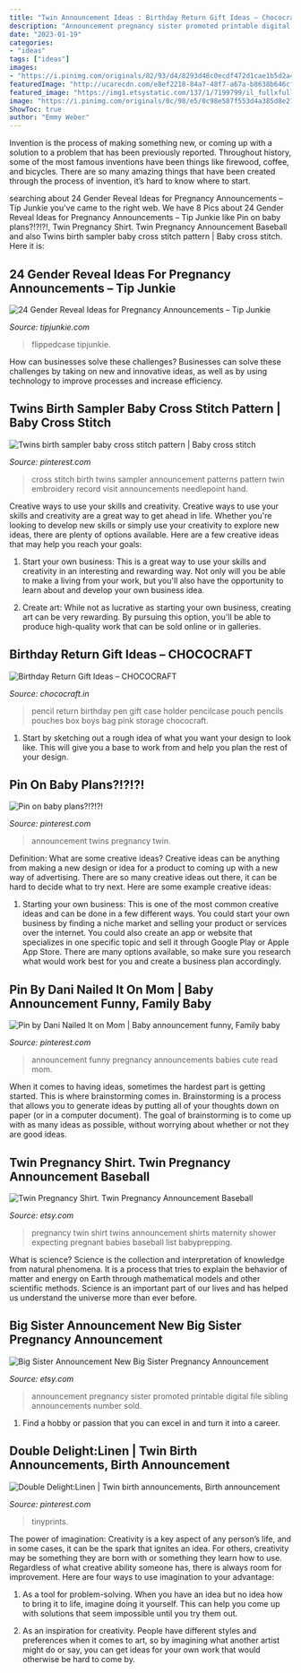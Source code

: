 ```yaml
---
title: "Twin Announcement Ideas : Birthday Return Gift Ideas – Chococraft"
description: "Announcement pregnancy sister promoted printable digital file sibling announcements number sold"
date: "2023-01-19"
categories:
- "ideas"
tags: ["ideas"]
images:
- "https://i.pinimg.com/originals/82/93/d4/8293d48c0ecdf472d1cae1b5d2a4844d.jpg"
featuredImage: "http://ucarecdn.com/e8ef2218-84a7-48f7-a67a-b8638b646cf4/-/stretch/off/-/resize/3000x/-/quality/best/"
featured_image: "https://img1.etsystatic.com/137/1/7199799/il_fullxfull.928804553_oete.jpg"
image: "https://i.pinimg.com/originals/0c/98/e5/0c98e587f553d4a385d8e214ed5bf2d4.png"
ShowToc: true
author: "Emmy Weber"
---
```



Invention is the process of making something new, or coming up with a solution to a problem that has been previously reported. Throughout history, some of the most famous inventions have been things like firewood, coffee, and bicycles. There are so many amazing things that have been created through the process of invention, it’s hard to know where to start.

	

		
searching about 24 Gender Reveal Ideas for Pregnancy Announcements – Tip Junkie you've came to the right web. We have 8 Pics about 24 Gender Reveal Ideas for Pregnancy Announcements – Tip Junkie like Pin on baby plans?!?!?!, Twin Pregnancy Shirt. Twin Pregnancy Announcement Baseball and also Twins birth sampler baby cross stitch pattern | Baby cross stitch. Here it is:
		
    
## 24 Gender Reveal Ideas For Pregnancy Announcements – Tip Junkie

<img loading=lazy src="https://tipjunkie.com/wp-content/uploads/2016/10/Gender-Reveal-Ideas-featured.jpg" onerror="this.onerror=null;this.src='https://tse3.mm.bing.net/th?id=OIP.qamiPEh_9Z9nI6QMw1l-yAHaHa&amp;pid=15.1';" alt="24 Gender Reveal Ideas for Pregnancy Announcements – Tip Junkie">

_Source: tipjunkie.com_

>flippedcase tipjunkie. 

	

How can businesses solve these challenges?
Businesses can solve these challenges by taking on new and innovative ideas, as well as by using technology to improve processes and increase efficiency.

    
## Twins Birth Sampler Baby Cross Stitch Pattern | Baby Cross Stitch

<img loading=lazy src="https://i.pinimg.com/originals/f7/aa/e6/f7aae6eb8eb9853ae020c54e815a236b.jpg" onerror="this.onerror=null;this.src='https://tse2.mm.bing.net/th?id=OIP.QAkl6-wEH6SoQeUsyK1mPQHaHa&amp;pid=15.1';" alt="Twins birth sampler baby cross stitch pattern | Baby cross stitch">

_Source: pinterest.com_

>cross stitch birth twins sampler announcement patterns pattern twin embroidery record visit announcements needlepoint hand. 

	

Creative ways to use your skills and creativity.
Creative ways to use your skills and creativity are a great way to get ahead in life. Whether you're looking to develop new skills or simply use your creativity to explore new ideas, there are plenty of options available. Here are a few creative ideas that may help you reach your goals:
1. Start your own business: This is a great way to use your skills and creativity in an interesting and rewarding way. Not only will you be able to make a living from your work, but you'll also have the opportunity to learn about and develop your own business idea.

2. Create art: While not as lucrative as starting your own business, creating art can be very rewarding. By pursuing this option, you'll be able to produce high-quality work that can be sold online or in galleries.


    
## Birthday Return Gift Ideas – CHOCOCRAFT

<img loading=lazy src="http://ucarecdn.com/e8ef2218-84a7-48f7-a67a-b8638b646cf4/-/stretch/off/-/resize/3000x/-/quality/best/" onerror="this.onerror=null;this.src='https://tse1.mm.bing.net/th?id=OIP.G4S0qF8yfmZISaZEjDmPNgHaHa&amp;pid=15.1';" alt="Birthday Return Gift Ideas – CHOCOCRAFT">

_Source: chococraft.in_

>pencil return birthday pen gift case holder pencilcase pouch pencils pouches box boys bag pink storage chococraft. 

	

1. Start by sketching out a rough idea of what you want your design to look like. This will give you a base to work from and help you plan the rest of your design.

    
## Pin On Baby Plans?!?!?!

<img loading=lazy src="https://i.pinimg.com/736x/4f/fd/c3/4ffdc37d989830b78b9cb136b4f5c361.jpg" onerror="this.onerror=null;this.src='https://tse3.mm.bing.net/th?id=OIP.SBb_hKjGG2dzwFadB6_vyAHaHa&amp;pid=15.1';" alt="Pin on baby plans?!?!?!">

_Source: pinterest.com_

>announcement twins pregnancy twin. 

	

Definition: What are some creative ideas?
Creative ideas can be anything from making a new design or idea for a product to coming up with a new way of advertising. There are so many creative ideas out there, it can be hard to decide what to try next. Here are some example creative ideas:
1. Starting your own business: This is one of the most common creative ideas and can be done in a few different ways. You could start your own business by finding a niche market and selling your product or services over the internet. You could also create an app or website that specializes in one specific topic and sell it through Google Play or Apple App Store. There are many options available, so make sure you research what would work best for you and create a business plan accordingly.


    
## Pin By Dani Nailed It On Mom | Baby Announcement Funny, Family Baby

<img loading=lazy src="https://i.pinimg.com/originals/82/93/d4/8293d48c0ecdf472d1cae1b5d2a4844d.jpg" onerror="this.onerror=null;this.src='https://tse1.mm.bing.net/th?id=OIP.d6shp3qhHOL61AHd7Z7ZwgHaR2&amp;pid=15.1';" alt="Pin by Dani Nailed It on Mom | Baby announcement funny, Family baby">

_Source: pinterest.com_

>announcement funny pregnancy announcements babies cute read mom. 

	

When it comes to having ideas, sometimes the hardest part is getting started. This is where brainstorming comes in. Brainstorming is a process that allows you to generate ideas by putting all of your thoughts down on paper (or in a computer document). The goal of brainstorming is to come up with as many ideas as possible, without worrying about whether or not they are good ideas.

    
## Twin Pregnancy Shirt. Twin Pregnancy Announcement Baseball

<img loading=lazy src="https://img1.etsystatic.com/137/1/7199799/il_fullxfull.928804553_oete.jpg" onerror="this.onerror=null;this.src='https://tse1.mm.bing.net/th?id=OIP.2QxDjiLO3YhXIEl9irRw7QHaJ4&amp;pid=15.1';" alt="Twin Pregnancy Shirt. Twin Pregnancy Announcement Baseball">

_Source: etsy.com_

>pregnancy twin shirt twins announcement shirts maternity shower expecting pregnant babies baseball list babyprepping. 

	

What is science?
Science is the collection and interpretation of knowledge from natural phenomena. It is a process that tries to explain the behavior of matter and energy on Earth through mathematical models and other scientific methods. Science is an important part of our lives and has helped us understand the universe more than ever before.

    
## Big Sister Announcement New Big Sister Pregnancy Announcement

<img loading=lazy src="https://img1.etsystatic.com/143/1/7903879/il_570xN.1247118325_m87w.jpg" onerror="this.onerror=null;this.src='https://tse4.mm.bing.net/th?id=OIP.oeOxuu0CNpAPr3-Md2lFFQHaLH&amp;pid=15.1';" alt="Big Sister Announcement New Big Sister Pregnancy Announcement">

_Source: etsy.com_

>announcement pregnancy sister promoted printable digital file sibling announcements number sold. 

	

1. Find a hobby or passion that you can excel in and turn it into a career.

    
## Double Delight:Linen | Twin Birth Announcements, Birth Announcement

<img loading=lazy src="https://i.pinimg.com/originals/0c/98/e5/0c98e587f553d4a385d8e214ed5bf2d4.png" onerror="this.onerror=null;this.src='https://tse2.mm.bing.net/th?id=OIP.1dSpgVUqdO8nMfD_jT07kwHaHa&amp;pid=15.1';" alt="Double Delight:Linen | Twin birth announcements, Birth announcement">

_Source: pinterest.com_

>tinyprints. 

	

The power of imagination:
Creativity is a key aspect of any person’s life, and in some cases, it can be the spark that ignites an idea. For others, creativity may be something they are born with or something they learn how to use. Regardless of what creative ability someone has, there is always room for improvement. Here are four ways to use imagination to your advantage: 
1. As a tool for problem-solving. When you have an idea but no idea how to bring it to life, imagine doing it yourself. This can help you come up with solutions that seem impossible until you try them out.

2. As an inspiration for creativity. People have different styles and preferences when it comes to art, so by imagining what another artist might do or say, you can get ideas for your own work that would otherwise be hard to come by.

